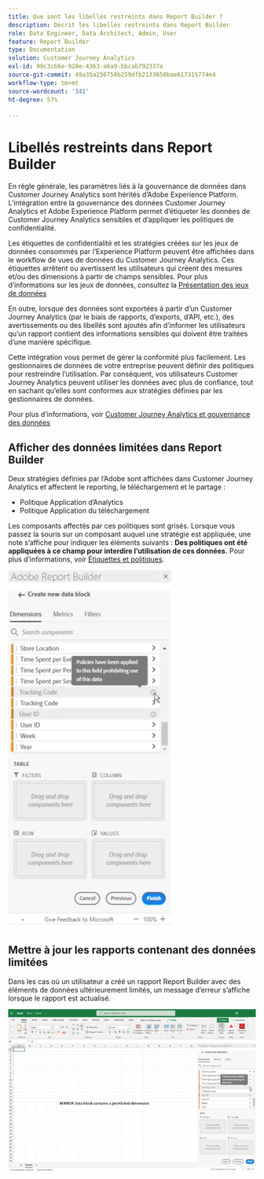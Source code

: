 ```yaml
---
title: Que sont les libellés restreints dans Report Builder ?
description: Décrit les libellés restreints dans Report Builder
role: Data Engineer, Data Architect, Admin, User
feature: Report Builder
type: Documentation
solution: Customer Journey Analytics
exl-id: 99c3c66e-928e-4363-a6a9-bbcab792337a
source-git-commit: 49a35a256758b259dfb2133658bae617315774e4
workflow-type: tm+mt
source-wordcount: '341'
ht-degree: 57%

---
```


# Libellés restreints dans Report Builder

En règle générale, les paramètres liés à la gouvernance de données dans Customer Journey Analytics sont hérités d’Adobe Experience Platform. L’intégration entre la gouvernance des données Customer Journey Analytics et Adobe Experience Platform permet d’étiqueter les données de Customer Journey Analytics sensibles et d’appliquer les politiques de confidentialité.

Les étiquettes de confidentialité et les stratégies créées sur les jeux de données consommés par l’Experience Platform peuvent être affichées dans le workflow de vues de données du Customer Journey Analytics. Ces étiquettes arrêtent ou avertissent les utilisateurs qui créent des mesures et/ou des dimensions à partir de champs sensibles. Pour plus d’informations sur les jeux de données, consultez la [Présentation des jeux de données](https://experienceleague.adobe.com/docs/experience-platform/catalog/datasets/overview.html?lang=fr)

En outre, lorsque des données sont exportées à partir d’un Customer Journey Analytics (par le biais de rapports, d’exports, d’API, etc.), des avertissements ou des libellés sont ajoutés afin d’informer les utilisateurs qu’un rapport contient des informations sensibles qui doivent être traitées d’une manière spécifique.

Cette intégration vous permet de gérer la conformité plus facilement. Les gestionnaires de données de votre entreprise peuvent définir des politiques pour restreindre l’utilisation. Par conséquent, vos utilisateurs Customer Journey Analytics peuvent utiliser les données avec plus de confiance, tout en sachant qu’elles sont conformes aux stratégies définies par les gestionnaires de données.

Pour plus d’informations, voir [Customer Journey Analytics et gouvernance des données](https://experienceleague.adobe.com/docs/analytics-platform/using/cja-privacy/privacy-overview.html?lang=fr)

## Afficher des données limitées dans Report Builder

Deux stratégies définies par l’Adobe sont affichées dans Customer Journey Analytics et affectent le reporting, le téléchargement et le partage :

* Politique Application d’Analytics
* Politique Application du téléchargement

Les composants affectés par ces politiques sont grisés. Lorsque vous passez la souris sur un composant auquel une stratégie est appliquée, une note s’affiche pour indiquer les éléments suivants : **Des politiques ont été appliquées à ce champ pour interdire l’utilisation de ces données.** Pour plus d’informations, voir [Étiquettes et politiques](https://experienceleague.adobe.com/docs/analytics-platform/using/cja-dataviews/data-governance.html?lang=fr).

![La note de politique indiquant l’utilisation interdite des données.](assets/rb-restricted-label.png)

## Mettre à jour les rapports contenant des données limitées

Dans les cas où un utilisateur a créé un rapport Report Builder avec des éléments de données ultérieurement limités, un message d’erreur s’affiche lorsque le rapport est actualisé.

![Le message d’erreur affiché une fois les éléments de données restreints par la suite.](assets/error-restricted-data.png)
